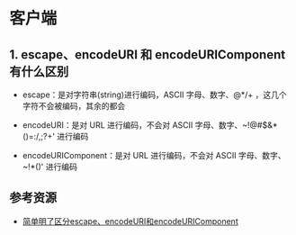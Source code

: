 # 客户端

## 1. escape、encodeURI 和 encodeURIComponent 有什么区别 <Badge text="简单" />

- escape：是对字符串(string)进行编码，ASCII 字母、数字、@\*/+ ，这几个字符不会被编码，其余的都会

- encodeURI：是对 URL 进行编码，不会对 ASCII 字母、数字、~!@#\$&\*()=:/,;?+' 进行编码

- encodeURIComponent：是对 URL 进行编码，不会对 ASCII 字母、数字、~!\*()' 进行编码


## 参考资源

- [简单明了区分escape、encodeURI和encodeURIComponent](https://www.cnblogs.com/season-huang/p/3439277.html)
